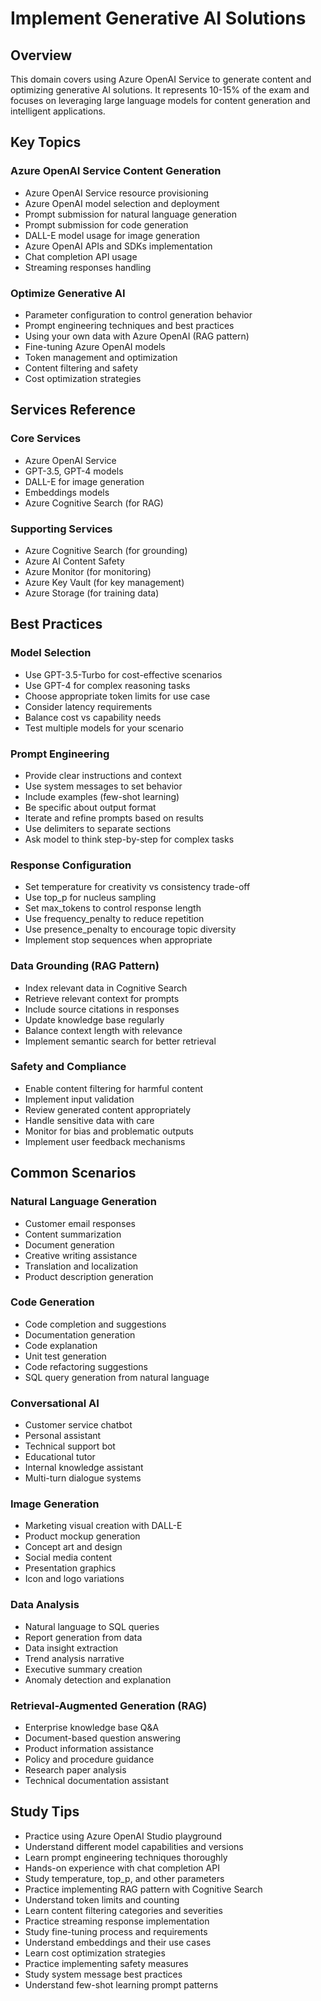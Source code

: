 # Implement Generative AI Solutions

## Overview
This domain covers using Azure OpenAI Service to generate content and optimizing generative AI solutions. It represents 10-15% of the exam and focuses on leveraging large language models for content generation and intelligent applications.

## Key Topics

### Azure OpenAI Service Content Generation
- Azure OpenAI Service resource provisioning
- Azure OpenAI model selection and deployment
- Prompt submission for natural language generation
- Prompt submission for code generation
- DALL-E model usage for image generation
- Azure OpenAI APIs and SDKs implementation
- Chat completion API usage
- Streaming responses handling

### Optimize Generative AI
- Parameter configuration to control generation behavior
- Prompt engineering techniques and best practices
- Using your own data with Azure OpenAI (RAG pattern)
- Fine-tuning Azure OpenAI models
- Token management and optimization
- Content filtering and safety
- Cost optimization strategies

## Services Reference

### Core Services
- Azure OpenAI Service
- GPT-3.5, GPT-4 models
- DALL-E for image generation
- Embeddings models
- Azure Cognitive Search (for RAG)

### Supporting Services
- Azure Cognitive Search (for grounding)
- Azure AI Content Safety
- Azure Monitor (for monitoring)
- Azure Key Vault (for key management)
- Azure Storage (for training data)

## Best Practices

### Model Selection
- Use GPT-3.5-Turbo for cost-effective scenarios
- Use GPT-4 for complex reasoning tasks
- Choose appropriate token limits for use case
- Consider latency requirements
- Balance cost vs capability needs
- Test multiple models for your scenario

### Prompt Engineering
- Provide clear instructions and context
- Use system messages to set behavior
- Include examples (few-shot learning)
- Be specific about output format
- Iterate and refine prompts based on results
- Use delimiters to separate sections
- Ask model to think step-by-step for complex tasks

### Response Configuration
- Set temperature for creativity vs consistency trade-off
- Use top_p for nucleus sampling
- Set max_tokens to control response length
- Use frequency_penalty to reduce repetition
- Use presence_penalty to encourage topic diversity
- Implement stop sequences when appropriate

### Data Grounding (RAG Pattern)
- Index relevant data in Cognitive Search
- Retrieve relevant context for prompts
- Include source citations in responses
- Update knowledge base regularly
- Balance context length with relevance
- Implement semantic search for better retrieval

### Safety and Compliance
- Enable content filtering for harmful content
- Implement input validation
- Review generated content appropriately
- Handle sensitive data with care
- Monitor for bias and problematic outputs
- Implement user feedback mechanisms

## Common Scenarios

### Natural Language Generation
- Customer email responses
- Content summarization
- Document generation
- Creative writing assistance
- Translation and localization
- Product description generation

### Code Generation
- Code completion and suggestions
- Documentation generation
- Code explanation
- Unit test generation
- Code refactoring suggestions
- SQL query generation from natural language

### Conversational AI
- Customer service chatbot
- Personal assistant
- Technical support bot
- Educational tutor
- Internal knowledge assistant
- Multi-turn dialogue systems

### Image Generation
- Marketing visual creation with DALL-E
- Product mockup generation
- Concept art and design
- Social media content
- Presentation graphics
- Icon and logo variations

### Data Analysis
- Natural language to SQL queries
- Report generation from data
- Data insight extraction
- Trend analysis narrative
- Executive summary creation
- Anomaly detection and explanation

### Retrieval-Augmented Generation (RAG)
- Enterprise knowledge base Q&A
- Document-based question answering
- Product information assistance
- Policy and procedure guidance
- Research paper analysis
- Technical documentation assistant

## Study Tips

- Practice using Azure OpenAI Studio playground
- Understand different model capabilities and versions
- Learn prompt engineering techniques thoroughly
- Hands-on experience with chat completion API
- Study temperature, top_p, and other parameters
- Practice implementing RAG pattern with Cognitive Search
- Understand token limits and counting
- Learn content filtering categories and severities
- Practice streaming response implementation
- Study fine-tuning process and requirements
- Understand embeddings and their use cases
- Learn cost optimization strategies
- Practice implementing safety measures
- Study system message best practices
- Understand few-shot learning prompt patterns
